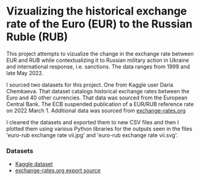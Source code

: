 # Vizualizing the historical exchange rate of the Euro (EUR) to the Russian Ruble (RUB)

This project attempts to vizualize the change in the exchange rate between EUR and RUB while contextualizing it to Russian military action in Ukraine and international response, i.e. sanctions. The data ranges from 1999 and late May 2022.

I sourced two datasets for this project. One from Kaggle user Daria Chemkaeva. That dataset catalogs historical exchange rates between the Euro and 40 other currencies. That data was sourced from the European Central Bank. The ECB suspended publication of a EUR/RUB reference rate on 2022 March 1. Additional data was sourced from [exchange-rates.org](https://www.exchange-rates.org/)

I cleaned the datasets and exported them to new CSV files and then I plotted them using various Python libraries for the outputs seen in the files 'euro-rub exchange rate vii.jpg' and 'euro-rub exchange rate vii.svg'.

### Datasets
- [Kaggle dataset](https://www.kaggle.com/datasets/lsind18/euro-exchange-daily-rates-19992020)
- [exchange-rates.org export source](https://www.exchange-rates.org/history/RUB/EUR/T)
